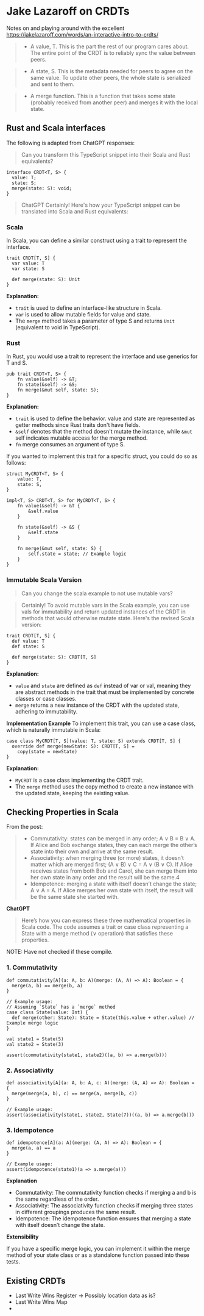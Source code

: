 # Jake Lazaroff on CRDTs

Notes on and playing around with the excellent https://jakelazaroff.com/words/an-interactive-intro-to-crdts/

> * A value, T. This is the part the rest of our program cares about. The entire point of the CRDT is to reliably sync the value between peers.

> * A state, S. This is the metadata needed for peers to agree on the same value. To update other peers, the whole state is serialized and sent to them.

> * A merge function. This is a function that takes some state (probably received from another peer) and merges it with the local state.

## Rust and Scala interfaces

The following is adapted from ChatGPT responses:


> Can you transform this TypeScript snippet into their Scala and Rust equivalents?

```
interface CRDT<T, S> {
  value: T;
  state: S;
  merge(state: S): void;
}
``` 


> ChatGPT
Certainly! Here's how your TypeScript snippet can be translated into Scala and Rust equivalents:

### Scala
In Scala, you can define a similar construct using a trait to represent the interface.

```
trait CRDT[T, S] {
  var value: T
  var state: S

  def merge(state: S): Unit
}
```

**Explanation:**

* `trait` is used to define an interface-like structure in Scala.
* `var` is used to allow mutable fields for value and state.
* The `merge` method takes a parameter of type S and returns `Unit` (equivalent to void in TypeScript).



### Rust
In Rust, you would use a trait to represent the interface and use generics for T and S.

```
pub trait CRDT<T, S> {
    fn value(&self) -> &T;
    fn state(&self) -> &S;
    fn merge(&mut self, state: S);
}
```
**Explanation:**
* `trait` is used to define the behavior.
value and state are represented as getter methods since Rust traits don't have fields.
* `&self` denotes that the method doesn't mutate the instance, while `&mut` self indicates mutable access for the merge method.
* `fn` merge consumes an argument of type S.

If you wanted to implement this trait for a specific struct, you could do so as follows:
```
struct MyCRDT<T, S> {
    value: T,
    state: S,
}

impl<T, S> CRDT<T, S> for MyCRDT<T, S> {
    fn value(&self) -> &T {
        &self.value
    }

    fn state(&self) -> &S {
        &self.state
    }

    fn merge(&mut self, state: S) {
        self.state = state; // Example logic
    }
}
```

### Immutable Scala Version 

> Can you change the scala example to not use mutable vars?


> Certainly! To avoid mutable vars in the Scala example, you can use vals for immutability and return updated instances of the CRDT in methods that would otherwise mutate state. Here's the revised Scala version:

```
trait CRDT[T, S] {
  def value: T
  def state: S

  def merge(state: S): CRDT[T, S]
}
```
**Explanation:**
* `value` and `state` are defined as `def` instead of var or val, meaning they are abstract methods in the trait that must be implemented by concrete classes or case classes.
* `merge` returns a new instance of the CRDT with the updated state, adhering to immutability.

**Implementation Example**
To implement this trait, you can use a case class, which is naturally immutable in Scala:

```
case class MyCRDT[T, S](value: T, state: S) extends CRDT[T, S] {
  override def merge(newState: S): CRDT[T, S] = 
    copy(state = newState)
}
```

**Explanation:**

* `MyCRDT` is a case class implementing the CRDT trait.
* The `merge` method uses the copy method to create a new instance with the updated state, keeping the existing value.

## Checking Properties in Scala

From the post: 
> * Commutativity: states can be merged in any order; A ∨ B = B ∨ A. If Alice and Bob exchange states, they can each merge the other’s state into their own and arrive at the same result.
> * Associativity: when merging three (or more) states, it doesn’t matter which are merged first; (A ∨ B) ∨ C = A ∨ (B ∨ C). If Alice receives states from both Bob and Carol, she can merge them into her own state in any order and the result will be the same.4
> * Idempotence: merging a state with itself doesn’t change the state; A ∨ A = A. If Alice merges her own state with itself, the result will be the same state she started with.

**ChatGPT**
> Here’s how you can express these three mathematical properties in Scala code. The code assumes a trait or case class representing a State with a merge method (∨ operation) that satisfies these properties.

NOTE: Have not checked if these compile.

### 1. Commutativity
```
def commutativity[A](a: A, b: A)(merge: (A, A) => A): Boolean = {
  merge(a, b) == merge(b, a)
}

// Example usage:
// Assuming `State` has a `merge` method
case class State(value: Int) {
  def merge(other: State): State = State(this.value + other.value) // Example merge logic
}

val state1 = State(5)
val state2 = State(3)

assert(commutativity(state1, state2)((a, b) => a.merge(b)))
``` 
### 2. Associativity
```
def associativity[A](a: A, b: A, c: A)(merge: (A, A) => A): Boolean = {
  merge(merge(a, b), c) == merge(a, merge(b, c))
}

// Example usage:
assert(associativity(state1, state2, State(7))((a, b) => a.merge(b)))
```
### 3. Idempotence
```
def idempotence[A](a: A)(merge: (A, A) => A): Boolean = {
  merge(a, a) == a
}

// Example usage:
assert(idempotence(state1)(a => a.merge(a)))
``` 
**Explanation** 
* Commutativity:
The commutativity function checks if merging a and b is the same regardless of the order.
* Associativity:
The associativity function checks if merging three states in different groupings produces the same result.
* Idempotence:
The idempotence function ensures that merging a state with itself doesn’t change the state.


**Extensibility**

If you have a specific merge logic, you can implement it within the merge method of your state class or as a standalone function passed into these tests.

## Existing CRDTs
* Last Write Wins Register -> Possibly location data as is?
* Last Write Wins Map
* 

